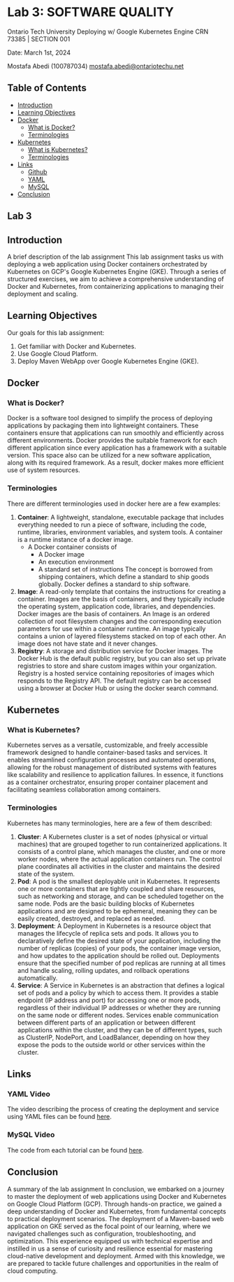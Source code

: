 # Lab 3: SOFTWARE QUALITY
Ontario Tech University
Deploying w/ Google Kubernetes Engine
CRN 73385 | SECTION 001

Date: March 1st, 2024

Mostafa Abedi (100787034)
mostafa.abedi@ontariotechu.net

## Table of Contents
- [Introduction](#introduction)
- [Learning Objectives](#learning-objectives)
- [Docker](#docker)
  - [What is Docker?](#what-is-docker)
  - [Terminologies](#terminologies)
- [Kubernetes](#kubernetes)
  - [What is Kubernetes?](#what-is-kubernetes)
  - [Terminologies](#terminologies-1)
- [Links](#links)
  - [Github](#github)
  - [YAML](#yaml)
  - [MySQL](#mysql)
- [Conclusion](#conclusion)

## Lab 3

## Introduction
A brief description of the lab assignment
This lab assignment tasks us with deploying a web application using Docker containers orchestrated by Kubernetes on GCP's Google Kubernetes Engine (GKE). Through a series of structured exercises, we aim to achieve a comprehensive understanding of Docker and Kubernetes, from containerizing applications to managing their deployment and scaling.

## Learning Objectives
Our goals for this lab assignment:

1. Get familiar with Docker and Kubernetes.
2. Use Google Cloud Platform.
3. Deploy Maven WebApp over Google Kubernetes Engine (GKE).

## Docker
### What is Docker?
Docker is a software tool designed to simplify the process of deploying applications by packaging them into lightweight containers. These containers ensure that applications can run smoothly and efficiently across different environments. Docker provides the suitable framework for each different application since every application has a framework with a suitable version. This space also can be utilized for a new software application, along with its required framework. As a result, docker makes more efficient use of system resources.


### Terminologies
There are different terminologies used in docker here are a few examples:
1. **Container**: A lightweight, standalone, executable package that includes everything needed to run a piece of software, including the code, runtime, libraries, environment variables, and system tools. A container is a runtime instance of a docker image.
   - A Docker container consists of
     - A Docker image
     - An execution environment
     - A standard set of instructions
   The concept is borrowed from shipping containers, which define a standard to ship goods globally. Docker defines a standard to ship software.
2. **Image**: A read-only template that contains the instructions for creating a container. Images are the basis of containers, and they typically include the operating system, application code, libraries, and dependencies. Docker images are the basis of containers. An Image is an ordered collection of root filesystem changes and the corresponding execution parameters for use within a container runtime. An image typically contains a union of layered filesystems stacked on top of each other. An image does not have state and it never changes.
3. **Registry**: A storage and distribution service for Docker images. The Docker Hub is the default public registry, but you can also set up private registries to store and share custom images within your organization. Registry is a hosted service containing repositories of images which responds to the Registry API. The default registry can be accessed using a browser at Docker Hub or using the docker search command.

## Kubernetes
### What is Kubernetes?
Kubernetes serves as a versatile, customizable, and freely accessible framework designed to handle container-based tasks and services. It enables streamlined configuration processes and automated operations, allowing for the robust management of distributed systems with features like scalability and resilience to application failures. In essence, it functions as a container orchestrator, ensuring proper container placement and facilitating seamless collaboration among containers.

### Terminologies
Kubernetes has many terminologies, here are a few of them described:
1. **Cluster**: A Kubernetes cluster is a set of nodes (physical or virtual machines) that are grouped together to run containerized applications. It consists of a control plane, which manages the cluster, and one or more worker nodes, where the actual application containers run. The control plane coordinates all activities in the cluster and maintains the desired state of the system.
2. **Pod**: A pod is the smallest deployable unit in Kubernetes. It represents one or more containers that are tightly coupled and share resources, such as networking and storage, and can be scheduled together on the same node. Pods are the basic building blocks of Kubernetes applications and are designed to be ephemeral, meaning they can be easily created, destroyed, and replaced as needed.
3. **Deployment**: A Deployment in Kubernetes is a resource object that manages the lifecycle of replica sets and pods. It allows you to declaratively define the desired state of your application, including the number of replicas (copies) of your pods, the container image version, and how updates to the application should be rolled out. Deployments ensure that the specified number of pod replicas are running at all times and handle scaling, rolling updates, and rollback operations automatically.
4. **Service**: A Service in Kubernetes is an abstraction that defines a logical set of pods and a policy by which to access them. It provides a stable endpoint (IP address and port) for accessing one or more pods, regardless of their individual IP addresses or whether they are running on the same node or different nodes. Services enable communication between different parts of an application or between different applications within the cluster, and they can be of different types, such as ClusterIP, NodePort, and LoadBalancer, depending on how they expose the pods to the outside world or other services within the cluster.

## Links

### YAML Video
The video describing the process of creating the deployment and service using YAML files can be found [here](https://github.com/Mostafa-Abedi/SOFE3980.git).

### MySQL Video
The code from each tutorial can be found [here](https://github.com/Mostafa-Abedi/SOFE3980.git).

## Conclusion
A summary of the lab assignment
In conclusion, we embarked on a journey to master the deployment of web applications using Docker and Kubernetes on Google Cloud Platform (GCP). Through hands-on practice, we gained a deep understanding of Docker and Kubernetes, from fundamental concepts to practical deployment scenarios. The deployment of a Maven-based web application on GKE served as the focal point of our learning, where we navigated challenges such as configuration, troubleshooting, and optimization. This experience equipped us with technical expertise and instilled in us a sense of curiosity and resilience essential for mastering cloud-native development and deployment. Armed with this knowledge, we are prepared to tackle future challenges and opportunities in the realm of cloud computing.
